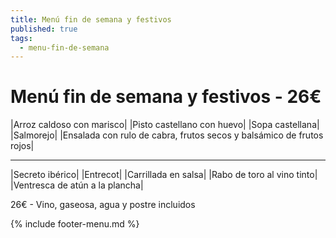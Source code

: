 ```yaml
---
title: Menú fin de semana y festivos
published: true
tags:
  - menu-fin-de-semana
---
```



# Menú fin de semana y festivos - 26€

|Arroz caldoso con marisco|
|Pisto castellano con huevo|
|Sopa castellana|
|Salmorejo|
|Ensalada con rulo de cabra, frutos secos y balsámico de frutos rojos|

------

|Secreto ibérico|
|Entrecot|
|Carrillada en salsa|
|Rabo de toro al vino tinto|
|Ventresca de atún a la plancha|

<!-- |Cordero asado|eligiendo este segundo plato se añade 10€ al menú, en total 34€| -->

26€ - Vino, gaseosa, agua y postre incluidos

{% include footer-menu.md %}
